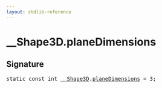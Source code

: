 ```yaml
---
layout: stdlib-reference
---
```


# __Shape3D.planeDimensions

## Signature
<pre>
<span class='code_keyword'>static</span> <span class='code_keyword'>const</span> <span class="code_keyword">int</span> <a href="/stdlib-reference/types/shape3d-0128/index" class="code_type">__Shape3D</a>.<a href="/stdlib-reference/types/shape3d-0128/planedimensions-5" class="code_var">planeDimensions</a> = 3;
</pre>

